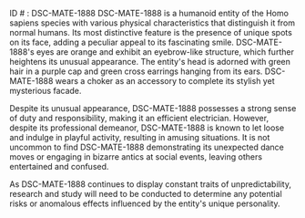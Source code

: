 ID # : DSC-MATE-1888
DSC-MATE-1888 is a humanoid entity of the Homo sapiens species with various physical characteristics that distinguish it from normal humans. Its most distinctive feature is the presence of unique spots on its face, adding a peculiar appeal to its fascinating smile. DSC-MATE-1888's eyes are orange and exhibit an eyebrow-like structure, which further heightens its unusual appearance. The entity's head is adorned with green hair in a purple cap and green cross earrings hanging from its ears. DSC-MATE-1888 wears a choker as an accessory to complete its stylish yet mysterious facade.

Despite its unusual appearance, DSC-MATE-1888 possesses a strong sense of duty and responsibility, making it an efficient electrician. However, despite its professional demeanor, DSC-MATE-1888 is known to let loose and indulge in playful activity, resulting in amusing situations. It is not uncommon to find DSC-MATE-1888 demonstrating its unexpected dance moves or engaging in bizarre antics at social events, leaving others entertained and confused.

As DSC-MATE-1888 continues to display constant traits of unpredictability, research and study will need to be conducted to determine any potential risks or anomalous effects influenced by the entity's unique personality.